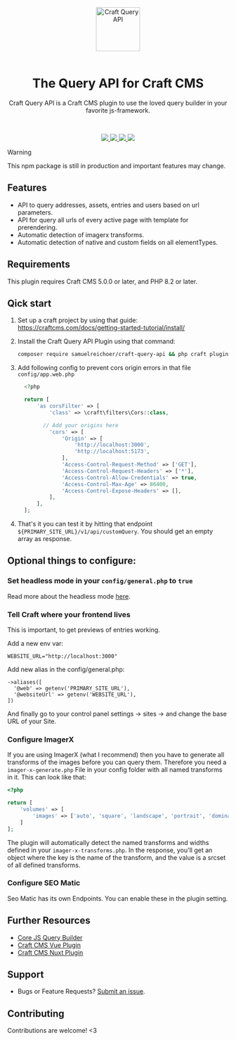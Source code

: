 <div align="center">
	<a href="https://packagist.org/packages/samuelreichoer/craft-query-api"  align="center">
		<img src="https://online-images-sr.netlify.app/assets/craft-query-api.png" width="100" alt="Craft Query API">
	</a>
  <br>
  <br>
	<h1 align="center">The Query API for Craft CMS</h1>
  <p align="center">
    Craft Query API is a Craft CMS plugin to use the loved query builder in your favorite js-framework.
  </p>
  <br />
</div>

<p align="center">
  <a href="https://packagist.org/packages/samuelreichoer/craft-query-api">
    <img src="https://img.shields.io/packagist/v/samuelreichoer/craft-query-api?label=version">
  </a>
  <a href="https://packagist.org/packages/samuelreichoer/craft-query-api">
    <img src="https://img.shields.io/packagist/dt/samuelreichoer/craft-query-api?color=blue">
  </a>
  <a href="https://packagist.org/packages/samuelreichoer/craft-query-api">
    <img src="https://img.shields.io/packagist/php-v/samuelreichoer/craft-query-api">
  </a>
  <a href="https://packagist.org/packages/samuelreichoer/craft-query-api">
    <img src="https://img.shields.io/packagist/l/samuelreichoer/craft-query-api">
  </a>
</p>


> [!WARNING]  
> This npm package is still in production and important features may change.

## Features
- API to query addresses, assets, entries and users based on url parameters.
- API for query all urls of every active page with template for prerendering.
- Automatic detection of imagerx transforms.
- Automatic detection of native and custom fields on all elementTypes.

## Requirements

This plugin requires Craft CMS 5.0.0 or later, and PHP 8.2 or later.

## Qick start

1. Set up a craft project by using that guide: https://craftcms.com/docs/getting-started-tutorial/install/
2. Install the Craft Query API Plugin using that command: 
    ```bash
    composer require samuelreichoer/craft-query-api && php craft plugin/install craft-query-api
    ```
3. Add following config to prevent cors origin errors in that file `config/app.web.php`
    ```php
      <?php

      return [
          'as corsFilter' => [
              'class' => \craft\filters\Cors::class,

            // Add your origins here
              'cors' => [
                  'Origin' => [
                      'http://localhost:3000',
                      'http://localhost:5173',
                  ],
                  'Access-Control-Request-Method' => ['GET'],
                  'Access-Control-Request-Headers' => ['*'],
                  'Access-Control-Allow-Credentials' => true,
                  'Access-Control-Max-Age' => 86400,
                  'Access-Control-Expose-Headers' => [],
              ],
          ],
      ];
    ```

4. That's it you can test it by hitting that endpoint `${PRIMARY_SITE_URL}/v1/api/customQuery`. You should get an empty array as response. 

## Optional things to configure:

### Set headless mode in your `config/general.php` to `true`

Read more about the headless mode [here](https://craftcms.com/docs/getting-started-tutorial/more/graphql.html#optional-enable-headless-mode).

### Tell Craft where your frontend lives

This is important, to get previews of entries working.

Add a new env var:
```
WEBSITE_URL="http://localhost:3000"
```

Add new alias in the config/general.php:
```
->aliases([
  '@web' => getenv('PRIMARY_SITE_URL'),
  '@websiteUrl' => getenv('WEBSITE_URL'),
])
```
And finally go to your control panel settings -> sites -> and change the base URL of your Site. 

### Configure ImagerX

If you are using ImagerX (what I recommend) then you have to generate all transforms of the images before you can query them. Therefore you need a `imager-x-generate.php` File in your config folder with all named transforms in it. This can look like that: 
```php
<?php

return [
    'volumes' => [
        'images' => ['auto', 'square', 'landscape', 'portrait', 'dominantColor'],
    ]
];
```

The plugin will automatically detect the named transforms and widths defined in your `imager-x-transforms.php`. In the response, you'll get an object where the key is the name of the transform, and the value is a srcset of all defined transforms. 

### Configure SEO Matic

Seo Matic has its own Endpoints. You can enable these in the plugin setting. 

## Further Resources

- [Core JS Query Builder](https://github.com/samuelreichor/js-craftcms-api)
- [Craft CMS Vue Plugin](https://github.com/samuelreichor/vue-craftcms)
- [Craft CMS Nuxt Plugin](https://github.com/samuelreichor/nuxt-craftcms)

## Support

- Bugs or Feature Requests? [Submit an issue](/../../issues/new).

## Contributing

Contributions are welcome! <3


